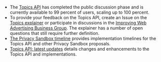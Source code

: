 - The [Topics API](https://github.com/jkarlin/topics) has completed the public discussion phase and is currently available to 99 percent of users, scaling up to 100 percent. 
- To provide your feedback on the Topics API, create an Issue on the [Topics explainer](https://github.com/jkarlin/topics/issues) or participate in discussions in the [Improving Web Advertising Business Group](https://www.w3.org/community/web-adv/participants). The explainer has a number of open questions that still require further definition.
- [The Privacy Sandbox timeline](http://privacysandbox.com/timeline) provides implementation timelines for the Topics API and other Privacy Sandbox proposals.
- [Topics API: latest updates](/docs/privacy-sandbox/topics/latest/) details changes and enhancements to the Topics API and implementations.
